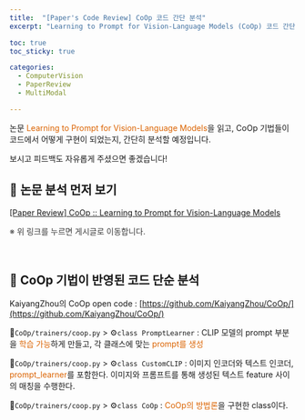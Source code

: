```yaml
---
title:  "[Paper's Code Review] CoOp 코드 간단 분석"
excerpt: "Learning to Prompt for Vision-Language Models (CoOp) 코드 간단 분석"

toc: true
toc_sticky: true

categories:
  - ComputerVision 
  - PaperReview
  - MultiModal

---
```


논문 <font style="color:hsl(27, 100%, 43%)">Learning to Prompt for Vision-Language Models</font>을 읽고, 
CoOp 기법들이 코드에서 어떻게 구현이 되었는지, 간단히 분석할 예정입니다.

보시고 피드백도 자유롭게 주셨으면 좋겠습니다!

## 📜 논문 분석 먼저 보기
[[Paper Review] CoOp :: Learning to Prompt for Vision-Language Models](https://m2nja201.github.io/computervision/paperreview/multimodal/CoOp/)

<font style="color:rgb(60, 60, 60)">※ 위 링크를 누르면 게시글로 이동합니다.</font>

<br>

## 🦾 CoOp 기법이 반영된 코드 단순 분석
KaiyangZhou의 CoOp open code : [https://github.com/KaiyangZhou/CoOp/](https://github.com/KaiyangZhou/CoOp/)

📁``CoOp/trainers/coop.py`` > ⚙️``class PromptLearner`` : CLIP 모델의 prompt 부분을 <font style="color:hsl(27, 100%, 43%)">학습 가능</font>하게 만들고, 각 클래스에 맞는 <font style="color:hsl(27, 100%, 43%)">prompt를 생성</font>

<script src="https://gist.github.com/m2nja201/039d134de78763232c0110c246fd271b.js"></script>

📁``CoOp/trainers/coop.py`` > ⚙️``class CustomCLIP`` : 이미지 인코더와 텍스트 인코더, <font style="color:hsl(27, 100%, 43%)">prompt_learner</font>를 포함한다. 이미지와 프롬프트를 통해 생성된 텍스트 feature 사이의 매칭을 수행한다.

<script src="https://gist.github.com/m2nja201/937421ea0adcde630c821b0c7fcd081c.js"></script>

📁``CoOp/trainers/coop.py`` > ⚙️``class CoOp`` : <font style="color:hsl(27, 100%, 43%)">CoOp의 방법론</font>을 구현한 class이다.

<script src="https://gist.github.com/m2nja201/03d94b89101efad992549be56e5956be.js"></script>